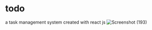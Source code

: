 # todo
 a task management system created with react js
![Screenshot (193)](https://github.com/vishalforwork/todo/assets/131588842/576f129b-2d1e-4217-83bc-369e998c46f1)
